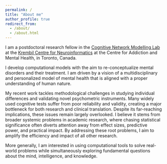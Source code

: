 ```yaml
---
permalink: /
title: "About me"
author_profile: true
redirect_from: 
  - /about/
  - /about.html
---
```


I am a postdoctoral research fellow in the [Cognitive Network Modelling Lab](https://cognemo.com) at the [Krembil Centre for Neuroinformatics](https://www.camh.ca/en/science-and-research/institutes-and-centres/krembil-centre-for-neuroinformatics) at the Centre for Addiction and Mental Health, in Toronto, Canada.

I develop computational models with the aim to re-conceptualize mental disorders and their treatment. I am driven by a vision of a multidisciplinary and personalized model of mental health that is aligned with a proper understanding of human nature.

My recent work tackles methodological challenges in studying individual differences and validating novel psychometric instruments. Many widely used cognitive tests suffer from poor reliability and validity, creating a major bottleneck for both research and clinical translation. Despite its far-reaching implications, these issues remain largely overlooked. I believe it stems from broader systemic problems in academic research, where chasing statistical significance often diverts attention away from effect sizes, predictive power, and practical impact. By addressing these root problems, I aim to amplify the efficiency and impact of all other research.

More generally, I am interested in using computational tools to solve real-world problems while simultaneously exploring fundamental questions about the mind, intelligence, and knowledge.
